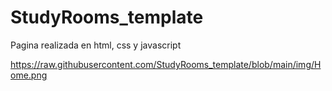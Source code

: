# StudyRooms_template
Pagina realizada en html, css y javascript

https://raw.githubusercontent.com/StudyRooms_template/blob/main/img/Home.png
